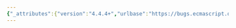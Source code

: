 ```yaml
---
{"_attributes":{"version":"4.4.4+","urlbase":"https://bugs.ecmascript.org/","maintainer":"dherman@mozilla.com"},"bug":{"bug_id":2954,"creation_ts":"2014-06-01 22:25:00 -0700","short_desc":"9.2.12: missing \"is\"","delta_ts":"2014-07-26 00:28:57 -0700","product":"Draft for 6th Edition","component":"editorial issue","version":"Rev 25: May 22, 2014 Draft","rep_platform":"All","op_sys":"All","bug_status":"RESOLVED","resolution":"FIXED","priority":"Normal","bug_severity":"minor","everconfirmed":true,"reporter":{"uid":"jmdyck","name":"Michael Dyck"},"assigned_to":{"uid":"allen","name":"Allen Wirfs-Brock"},"long_desc":[{"commentid":8785,"comment_count":0,"who":{"uid":"jmdyck","name":"Michael Dyck"},"bug_when":"2014-06-01 22:25:56 -0700","thetext":"In 9.2.12 \"CloneMethod(function, newHome, newName) Abstract Operation\",\nstep 3 says:\n    Assert: Type(newName) one of Undefined, String, or Symbol.\n\nInsert \"is\" before \"one of\".\n\n(leftover from Bug 2530)"},{"commentid":8891,"comment_count":1,"who":{"uid":"allen","name":"Allen Wirfs-Brock"},"bug_when":"2014-06-11 16:30:10 -0700","thetext":"fixed in rev26 editor's draft"},{"commentid":9376,"comment_count":2,"who":{"uid":"allen","name":"Allen Wirfs-Brock"},"bug_when":"2014-07-19 18:20:13 -0700","thetext":"fixed in rev26"},{"commentid":9570,"comment_count":3,"who":{"uid":"jmdyck","name":"Michael Dyck"},"bug_when":"2014-07-26 00:28:57 -0700","thetext":"confirmed fixed"}]}}
---
```


